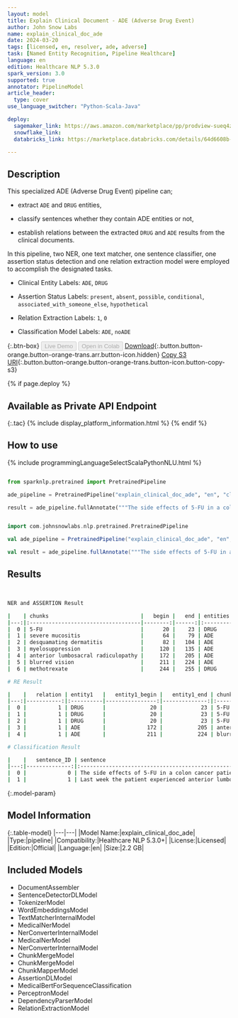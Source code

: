 ```yaml
---
layout: model
title: Explain Clinical Document - ADE (Adverse Drug Event)
author: John Snow Labs
name: explain_clinical_doc_ade
date: 2024-03-20
tags: [licensed, en, resolver, ade, adverse]
task: [Named Entity Recognition, Pipeline Healthcare]
language: en
edition: Healthcare NLP 5.3.0
spark_version: 3.0
supported: true
annotator: PipelineModel
article_header:
  type: cover
use_language_switcher: "Python-Scala-Java"

deploy:
  sagemaker_link: https://aws.amazon.com/marketplace/pp/prodview-sueq4zd6lhe7e
  snowflake_link: 
  databricks_link: https://marketplace.databricks.com/details/64d6608b-8341-4b14-8edd-c1a1b31823a6/John-Snow-Labs_Extract-Adverse-Drug-Events-ADE

---
```


## Description

This specialized ADE (Adverse Drug Event) pipeline can;

- extract `ADE` and `DRUG` entities,

- classify sentences whether they contain ADE entities or not,

- establish relations between the extracted `DRUG` and `ADE` results from the clinical documents.

In this pipeline, two NER, one text matcher, one sentence classifier, one assertion status detection and one relation extraction model were employed to accomplish the designated tasks.

- Clinical Entity Labels:  `ADE`, `DRUG`

- Assertion Status Labels:  `present`, `absent`, `possible`, `conditional`, `associated_with_someone_else`, `hypothetical`

- Relation Extraction Labels:  `1`, `0`

- Classification Model Labels:  `ADE`, `noADE`

{:.btn-box}
<button class="button button-orange" disabled>Live Demo</button>
<button class="button button-orange" disabled>Open in Colab</button>
[Download](https://s3.amazonaws.com/auxdata.johnsnowlabs.com/clinical/models/explain_clinical_doc_ade_en_5.3.0_3.0_1710947938199.zip){:.button.button-orange.button-orange-trans.arr.button-icon.hidden}
[Copy S3 URI](s3://auxdata.johnsnowlabs.com/clinical/models/explain_clinical_doc_ade_en_5.3.0_3.0_1710947938199.zip){:.button.button-orange.button-orange-trans.button-icon.button-copy-s3}

{% if page.deploy %}
## Available as Private API Endpoint

{:.tac}
{% include display_platform_information.html %}
{% endif %}

## How to use



<div class="tabs-box" markdown="1">
{% include programmingLanguageSelectScalaPythonNLU.html %}
  
```python

from sparknlp.pretrained import PretrainedPipeline

ade_pipeline = PretrainedPipeline("explain_clinical_doc_ade", "en", "clinical/models")

result = ade_pipeline.fullAnnotate("""The side effects of 5-FU in a colon cancer patient who suffered severe mucositis, desquamating dermatitis and prolonged myelosuppression. Last week the patient experienced anterior lumbosacral radiculopathy and blurred vision after intrathecal methotrexate treatment.""")

```
```scala

import com.johnsnowlabs.nlp.pretrained.PretrainedPipeline

val ade_pipeline = PretrainedPipeline("explain_clinical_doc_ade", "en", "clinical/models")

val result = ade_pipeline.fullAnnotate("""The side effects of 5-FU in a colon cancer patient who suffered severe mucositis, desquamating dermatitis and prolonged myelosuppression. Last week the patient experienced anterior lumbosacral radiculopathy and blurred vision after intrathecal methotrexate treatment.""")

```
</div>

## Results

```bash


NER and ASSERTION Result

|    | chunks                             |   begin |   end | entities   | assertion   |
|---:|:-----------------------------------|--------:|------:|:-----------|:------------|
|  0 | 5-FU                               |      20 |    23 | DRUG       | Past        |
|  1 | severe mucositis                   |      64 |    79 | ADE        | Past        |
|  2 | desquamating dermatitis            |      82 |   104 | ADE        | Past        |
|  3 | myelosuppression                   |     120 |   135 | ADE        | Past        |
|  4 | anterior lumbosacral radiculopathy |     172 |   205 | ADE        | Past        |
|  5 | blurred vision                     |     211 |   224 | ADE        | Past        |
|  6 | methotrexate                       |     244 |   255 | DRUG       | Past        |

# RE Result

|    |   relation | entity1   |   entity1_begin |   entity1_end | chunk1                             | entity2   |   entity2_begin |   entity2_end | chunk2                  |   confidence |
|---:|-----------:|:----------|----------------:|--------------:|:-----------------------------------|:----------|----------------:|--------------:|:------------------------|-------------:|
|  0 |          1 | DRUG      |              20 |            23 | 5-FU                               | ADE       |              64 |            79 | severe mucositis        |            1 |
|  1 |          1 | DRUG      |              20 |            23 | 5-FU                               | ADE       |              82 |           104 | desquamating dermatitis |            1 |
|  2 |          1 | DRUG      |              20 |            23 | 5-FU                               | ADE       |             120 |           135 | myelosuppression        |            1 |
|  3 |          1 | ADE       |             172 |           205 | anterior lumbosacral radiculopathy | DRUG      |             244 |           255 | methotrexate            |            1 |
|  4 |          1 | ADE       |             211 |           224 | blurred vision                     | DRUG      |             244 |           255 | methotrexate            |            1 |

# Classification Result

|    |   sentence_ID | sentence                                                                                                                                  | prediction   |
|---:|--------------:|:------------------------------------------------------------------------------------------------------------------------------------------|:-------------|
|  0 |             0 | The side effects of 5-FU in a colon cancer patient who suffered severe mucositis, desquamating dermatitis and prolonged myelosuppression. | ADE          |
|  1 |             1 | Last week the patient experienced anterior lumbosacral radiculopathy and blurred vision after intrathecal methotrexate treatment.         | ADE          |


```

{:.model-param}
## Model Information

{:.table-model}
|---|---|
|Model Name:|explain_clinical_doc_ade|
|Type:|pipeline|
|Compatibility:|Healthcare NLP 5.3.0+|
|License:|Licensed|
|Edition:|Official|
|Language:|en|
|Size:|2.2 GB|

## Included Models

- DocumentAssembler
- SentenceDetectorDLModel
- TokenizerModel
- WordEmbeddingsModel
- TextMatcherInternalModel
- MedicalNerModel
- NerConverterInternalModel
- MedicalNerModel
- NerConverterInternalModel
- ChunkMergeModel
- ChunkMergeModel
- ChunkMapperModel
- AssertionDLModel
- MedicalBertForSequenceClassification
- PerceptronModel
- DependencyParserModel
- RelationExtractionModel
